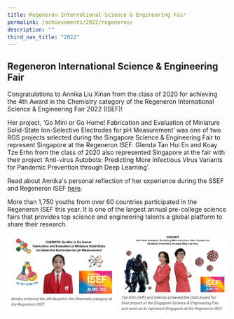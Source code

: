 ```yaml
---
title: Regeneron International Science & Engineering Fair
permalink: /achievements/2022/regeneron/
description: ""
third_nav_title: "2022"
---
```

## Regeneron International Science & Engineering Fair

Congratulations to Annika Liu Xinan from the class of 2020 for achieving the 4th Award in the Chemistry category of the Regeneron International Science & Engineering Fair 2022 (ISEF)!  
  
Her project, ‘Go Mini or Go Home! Fabrication and Evaluation of Miniature Solid-State Ion-Selective Electrodes for pH Measurement’ was one of two RGS projects selected during the Singapore Science & Engineering Fair to represent Singapore at the Regeneron ISEF. Glenda Tan Hui En and Koay Tze Erhn from the class of 2020 also represented Singapore at the fair with their project ‘Anti-virus Autobots: Predicting More Infectious Virus Variants for Pandemic Prevention through Deep Learning’.  
  
Read about Annika's personal reflection of her experience during the SSEF and Regeneron ISEF [here](https://www.rgs.edu.sg/filiae-centre/others/news-and-announcements/2022/ssef-and-regeneron-isef).  
  

More than 1,750 youths from over 60 countries participated in the Regeneron ISEF this year. It is one of the largest annual pre-college science fairs that provides top science and engineering talents a global platform to share their research.

<img src="/images/reg1.jpg" style="width:49%" align=left>
<img src="/images/reg2.jpg" style="width:49%" align=right>
<br clear="left"><br>